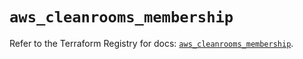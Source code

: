 # `aws_cleanrooms_membership`

Refer to the Terraform Registry for docs: [`aws_cleanrooms_membership`](https://registry.terraform.io/providers/hashicorp/aws/6.19.0/docs/resources/cleanrooms_membership).
